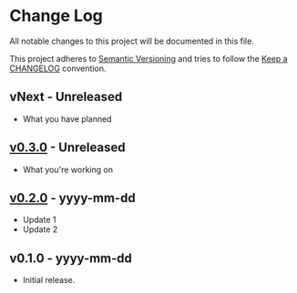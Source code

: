 # Change Log

All notable changes to this project will be documented in this file.

This project adheres to [Semantic Versioning](http://semver.org/) and tries to follow the [Keep a CHANGELOG](http://keepachangelog.com) convention.

## vNext - Unreleased

- What you have planned

## [v0.3.0](https://github.com/{{site.githubAuthor}}/{{site.githubTitle}}/compare/v0.1.0...v0.2.0) - Unreleased

- What you're working on

## [v0.2.0](https://github.com/{{site.githubAuthor}}/{{site.githubTitle}}/compare/v0.1.0...v0.2.0) - yyyy-mm-dd

- Update 1
- Update 2

## v0.1.0 - yyyy-mm-dd

- Initial release.
